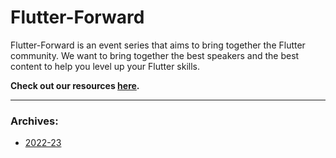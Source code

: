 # Flutter-Forward

Flutter-Forward is an event series that aims to bring together the Flutter community. We want to bring together the best speakers and the best content to help you level up your Flutter skills.


**Check out our resources [here](https://gdsc-mnnita.github.io/Flutter-Forward/2022-23/).**


***
 ### Archives:

- [2022-23](https://gdsc-mnnita.github.io/Flutter-Forward/2022-23/)
